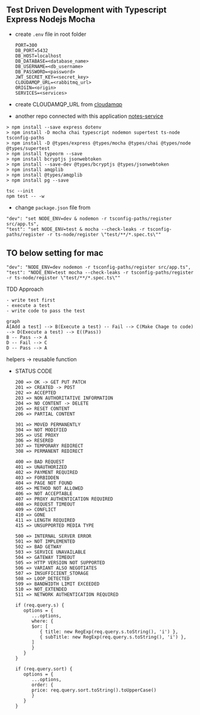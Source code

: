 ## Test Driven Development with Typescript Express Nodejs Mocha

- create `.env` file in root folder
   ```
   PORT=300
   DB_PORT=5432
   DB_HOST=localhost
   DB_DATABASE=<database_name>
   DB_USERNAME=<db_username>
   DB_PASSWORD=<password>
   JWT_SECRET_KEY=<secret_key>
   CLOUDAMQP_URL=<rabbitmq_url>
   ORIGIN=<origin>
   SERVICES=<services>
   ```

- create CLOUDAMQP_URL from [cloudamqp](https://www.cloudamqp.com/)

- another repo connected with this application [notes-service](https://github.com/prakash-pun7/notes-service)


```
> npm install --save express dotenv
> npm install -D mocha chai typescript nodemon supertest ts-node tsconfig-paths
> npm install -D @types/express @types/mocha @types/chai @types/node @types/supertest
> npm install typeorm --save
> npm install bcryptjs jsonwebtoken
> npm install --save-dev @types/bcryptjs @types/jsonwebtoken
> npm install amqplib
> npm install @types/amqplib
> npm install pg --save
```

```
tsc --init
npm test -- -w
```

- change `package.json` file from 
```
"dev": "set NODE_ENV=dev & nodemon -r tsconfig-paths/register src/app.ts",
"test": "set NODE_ENV=test & mocha --check-leaks -r tsconfig-paths/register -r ts-node/register \"test/**/*.spec.ts\""
```
## TO below setting for mac
```
"dev": "NODE_ENV=dev nodemon -r tsconfig-paths/register src/app.ts",
"test": "NODE_ENV=test mocha --check-leaks -r tsconfig-paths/register -r ts-node/register \"test/**/*.spec.ts\""
```

TDD Approach
```
- write test first
- execute a test 
- write code to pass the test
```

```mermaid
graph
A[Add a test] --> B(Execute a test) -- Fail --> C(Make Chage to code) --> D(Execute a test) --> E((Pass))
B -- Pass --> A
D -- Fail --> C
D -- Pass --> A
```

helpers -> reusable function

- STATUS CODE
   ```
   200 => OK -> GET PUT PATCH
   201 => CREATED -> POST
   202 => ACCEPTED
   203 => NON AUTHORITATIVE INFORMATION
   204 => NO CONTENT -> DELETE
   205 => RESET CONTENT
   206 => PARTIAL CONTENT

   301 => MOVED PERMANENTLY
   304 => NOT MODIFIED
   305 => USE PROXY
   306 => RESERED
   307 => TEMPORARY REDIRECT
   308 => PERMANENT REDIRECT

   400 => BAD REQUEST
   401 => UNAUTHORIZED
   402 => PAYMENT REQUIRED
   403 => FORBIDDEN
   404 => PAGE NOT FOUND
   405 => METHOD NOT ALLOWED
   406 => NOT ACCEPTABLE
   407 => PROXY AUTHENTICATION REQUIRED
   408 => REQUEST TIMEOUT
   409 => CONFLICT
   410 => GONE
   411 => LENGTH REQUIRED
   415 => UNSUPPORTED MEDIA TYPE

   500 => INTERNAL SERVER ERROR
   501 => NOT IMPLEMENTED
   502 => BAD GETWAY
   503 => SERVICE UNAVAILABLE
   504 => GATEWAY TIMEOUT
   505 => HTTP VERSION NOT SUPPORTED
   506 => VARIANT ALSO NEGOTIATES
   507 => INSUFFICIENT_STORAGE
   508 => LOOP_DETECTED
   509 => BANDWIDTH LIMIT EXCEEDED
   510 => NOT_EXTENDED
   511 => NETWORK AUTHENTICATION REQUIRED
   ```



   ```
   if (req.query.s) {
      options = {
         ...options,
         where: {
         $or: [
            { title: new RegExp(req.query.s.toString(), 'i') },
            { subTitle: new RegExp(req.query.s.toString(), 'i') },
         ]
         }
      }
   }

   if (req.query.sort) {
      options = {
         ...options,
         order: {
         price: req.query.sort.toString().toUpperCase()
         }
      }
   }
   ```
